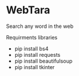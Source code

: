 # WebTara
Search any word in the web

Requirments libraries
* pip install bs4
* pip install requests
* pip install beautifulsoup
* pip install tkinter

